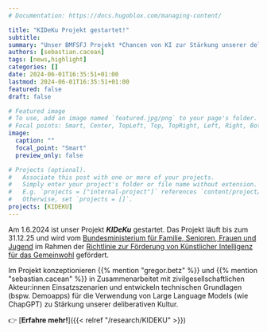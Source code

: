 ```yaml
---
# Documentation: https://docs.hugoblox.com/managing-content/

title: "KIDeKu Projekt gestartet!"
subtitle: 
summary: "Unser BMFSFJ Projekt *Chancen von KI zur Stärkung unserer deliberativen Kultur* ist gestartet. Im Projekt untersuchen wir in Zusammenarbeit mit zivilgesellschaftlichen Akteur:innen die Potentiale großer Sprachmodelle, unsere demokratischen Praktiken zu stärken."
authors: [sebastian.cacean]
tags: [news,highlight]
categories: []
date: 2024-06-01T16:35:51+01:00
lastmod: 2024-06-01T16:35:51+01:00
featured: false
draft: false

# Featured image
# To use, add an image named `featured.jpg/png` to your page's folder.
# Focal points: Smart, Center, TopLeft, Top, TopRight, Left, Right, BottomLeft, Bottom, BottomRight.
image:
  caption: ""
  focal_point: "Smart"
  preview_only: false

# Projects (optional).
#   Associate this post with one or more of your projects.
#   Simply enter your project's folder or file name without extension.
#   E.g. `projects = ["internal-project"]` references `content/project/deep-learning/index.md`.
#   Otherwise, set `projects = []`.
projects: [KIDEKU]
---
```


Am 1.6.2024 ist unser Projekt **_KIDeKu_** gestartet. Das Projekt läuft bis zum 31.12.25 und wird vom [Bundesministerium für Familie, Senioren, Frauen und Jugend](https://www.bmfsfj.de/) im Rahmen der [Richtlinie zur Förderung von Künstlicher Intelligenz für das Gemeinwohl](https://www.bmfsfj.de/bmfsfj/richtlinie-zur-foerderung-von-kuenstlicher-intelligenz-fuer-das-gemeinwohl-198166) gefördert. 


Im Projekt konzeptionieren {{% mention "gregor.betz" %}} und {{% mention "sebastian.cacean" %}} in Zusammenarbeitet mit zivilgesellschaftlichen Akteur:innen Einsatzszenarien und entwickeln technischen Grundlagen (bspw. Demoapps) für die Verwendung von Large Language Models (wie ChapGPT) zu Stärkung unserer deliberativen Kultur.

👉 [**Erfahre mehr!**]({{< relref "/research/KIDEKU" >}})


